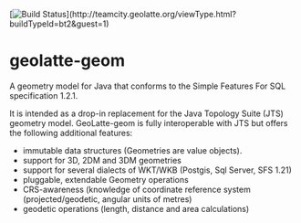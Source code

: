 [![Build Status](http://teamcity.geolatte.org/app/rest/builds/buildType:\(id:bt2\)/statusIcon)](http://teamcity.geolatte.org/viewType.html?buildTypeId=bt2&guest=1)

geolatte-geom 
=============

A geometry model for Java that conforms to the Simple Features For SQL specification 1.2.1.

It is intended as a drop-in replacement for the Java Topology Suite (JTS) geometry model. GeoLatte-geom is fully interoperable with JTS but offers the following additional features:
* immutable data structures (Geometries are value objects).
* support for 3D, 2DM and 3DM geometries
* support for several dialects of WKT/WKB (Postgis, Sql Server, SFS 1.21)
* pluggable, extendable Geometry operations
* CRS-awareness (knowledge of coordinate reference system (projected/geodetic, angular units of metres)
* geodetic operations (length, distance and area calculations)


